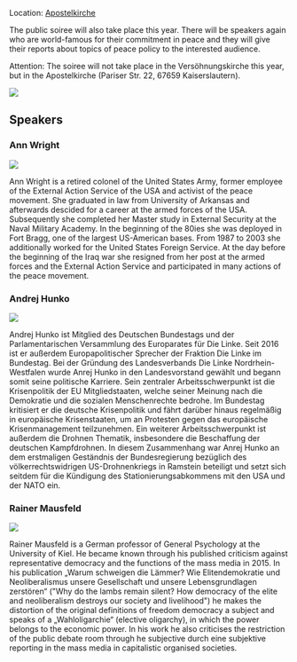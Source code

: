 Location: [Apostelkirche](/locations/apostelkirche)

The public soiree will also take place this year. There will be speakers again who are world-famous for their commitment in peace and they will give their reports about topics of peace policy to the interested audience.

Attention: The soiree will not take place in the Versöhnungskirche this year, but in the Apostelkirche (Pariser Str. 22, 67659 Kaiserslautern).

![](/assets/pictures/Abendveranstaltung/Abendveranstaltung_1080.jpg)

## Speakers

### Ann Wright

![](/assets/pictures/Abendveranstaltung/Ann-Wright_Stopp-Ramstein-243x300.jpg)

Ann Wright is a retired colonel of the United States Army, former employee of the External Action Service of the USA and activist of the peace movement. She graduated in law from University of Arkansas and afterwards descided for a career at the armed forces of the USA. Subsequently she completed her Master study in External Security at the Naval Military Academy. In the beginning of the 80ies she was deployed in Fort Bragg, one of the largest US-American bases. From 1987 to 2003 she additionally worked for the United States Foreign Service. At the day before the beginning of the Iraq war she resigned from her post at the armed forces and the External Action Service and participated in many actions of the peace movement.

### Andrej Hunko

![](/assets/pictures/Abendveranstaltung/Andrej-Hunko_300x210.png)

Andrej Hunko ist Mitglied des Deutschen Bundestags und der Parlamentarischen Versammlung des Europarates für Die Linke. Seit 2016 ist er außerdem Europapolitischer Sprecher der Fraktion Die Linke im Bundestag. Bei der Gründung des Landesverbands Die Linke Nordrhein-Westfalen wurde Anrej Hunko in den Landesvorstand gewählt und begann somit seine politische Karriere. Sein zentraler Arbeitsschwerpunkt ist die Krisenpolitik der EU Mitgliedstaaten, welche seiner Meinung nach die Demokratie und die sozialen Menschenrechte bedrohe. Im Bundestag kritisiert er die deutsche Krisenpolitik und fährt darüber hinaus regelmäßig in europäische Krisenstaaten, um an Protesten gegen das europäische Krisenmanagement teilzunehmen. Ein weiterer Arbeitsschwerpunkt ist außerdem die Drohnen Thematik, insbesondere die Beschaffung der deutschen Kampfdrohnen. In diesem Zusammenhang war Anrej Hunko an dem erstmaligen Geständnis der Bundesregierung bezüglich des völkerrechtswidrigen US-Drohnenkriegs in Ramstein beteiligt und setzt sich seitdem für die Kündigung des Stationierungsabkommens mit den USA und der NATO ein.

### Rainer Mausfeld

![](/assets/pictures/Abendveranstaltung/Unbenannt-300x281.jpg)

Rainer Mausfeld is a German professor of General Psychology at the University of Kiel. He became known through his published criticism against representative democracy and the functions of the mass media in 2015. In his publication „Warum schweigen die Lämmer? Wie Elitendemokratie und Neoliberalismus unsere Gesellschaft und unsere Lebensgrundlagen zerstören“ ("Why do the lambs remain silent? How democracy of the elite and neoliberalism destroys our society and livelihood") he makes the distortion of the original definitions of freedom democracy a subject and speaks of a „Wahloligarchie“ (elective oligarchy), in which the power belongs to the economic power. In his work he also criticises the restriction of the public debate room through he subjective durch eine subjektive reporting in the mass media in capitalistic organised societies.
